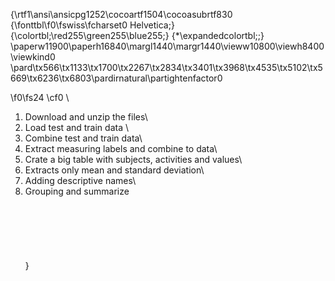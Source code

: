 {\rtf1\ansi\ansicpg1252\cocoartf1504\cocoasubrtf830
{\fonttbl\f0\fswiss\fcharset0 Helvetica;}
{\colortbl;\red255\green255\blue255;}
{\*\expandedcolortbl;;}
\paperw11900\paperh16840\margl1440\margr1440\vieww10800\viewh8400\viewkind0
\pard\tx566\tx1133\tx1700\tx2267\tx2834\tx3401\tx3968\tx4535\tx5102\tx5669\tx6236\tx6803\pardirnatural\partightenfactor0

\f0\fs24 \cf0 \
1. Download and unzip the files\
2. Load test and train data \
3. Combine test and train data\
4. Extract measuring labels and combine to data\
5. Crate a big table with subjects, activities and values\
6. Extracts only mean and standard deviation\
7. Adding descriptive names\
8. Grouping and summarize\
\
\
\
\
\
\
}